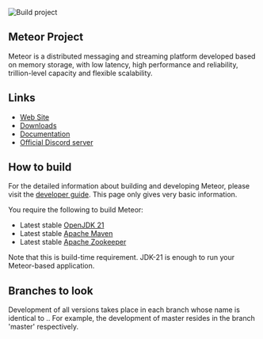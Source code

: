 ![Build project](https://github.com/shallowx/meteor/blob/master/docs/badge.svg)

## Meteor Project

Meteor is a distributed messaging and streaming platform developed based on memory storage, with low latency, high
performance and reliability, trillion-level capacity and flexible scalability.

## Links

* [Web Site]()
* [Downloads]()
* [Documentation]()
* [Official Discord server]()

## How to build

For the detailed information about building and developing Meteor, please visit the [developer guide](). This page only
gives very basic information.

You require the following to build Meteor:

* Latest stable [OpenJDK 21](https://adoptium.net/)
* Latest stable [Apache Maven](https://maven.apache.org/)
* Latest stable [Apache Zookeeper](https://zookeeper.apache.org/)

Note that this is build-time requirement. JDK-21 is enough to run your Meteor-based application.

## Branches to look

Development of all versions takes place in each branch whose name is identical to <majorVersion>.<minorVersion>. For
example, the development of master resides in the branch 'master' respectively.